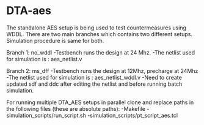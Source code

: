 # DTA-aes

The standalone AES setup is being used to test countermeasures using WDDL.
There are two main branches which contains two different setups. Simulation procedure is same for both.

Branch 1: no_wddl
  -Testbench runs the design at 24 Mhz.
  -The netlist used for simulation is : aes_netlist.v

Branch 2: ms_dff
  -Testbench runs the design at 12Mhz, precharge at 24Mhz
  -The netlist used for simulation is : aes_netlist_wddl.v
  -Need to create updated sdf and ddc after editing the netlist and before running batch simulation.

For running multiple DTA_AES setups in parallel clone and replace paths in the following files (these are absolute paths):
  -Makefile
  -simulation_scripts/run_script.sh
  -simulation_scripts/pt_script_aes.tcl
  
